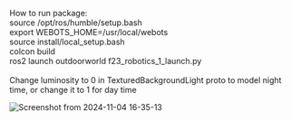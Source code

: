 How to run package: <br/>
source /opt/ros/humble/setup.bash<br/>
export WEBOTS_HOME=/usr/local/webots<br/>
source install/local_setup.bash<br/>
colcon build<br/>
ros2 launch outdoorworld f23_robotics_1_launch.py<br/>
<br/>
Change luminosity to 0 in TexturedBackgroundLight proto to model night time, or change it to 1 for day time

![Screenshot from 2024-11-04 16-35-13](https://github.com/user-attachments/assets/2b635f95-b16a-4d1b-892c-6631a1602676)
